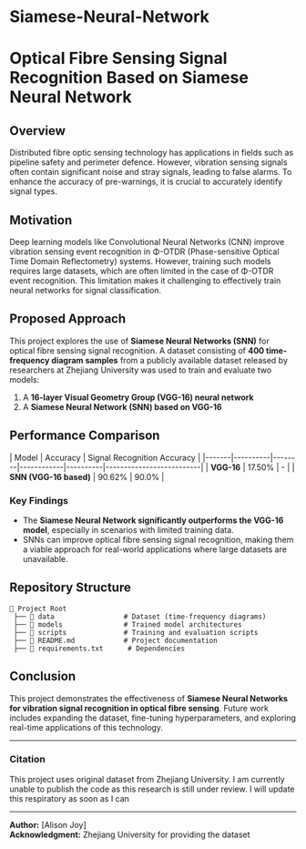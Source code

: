 # Siamese-Neural-Network
# Optical Fibre Sensing Signal Recognition Based on Siamese Neural Network

## Overview
Distributed fibre optic sensing technology has applications in fields such as pipeline safety and perimeter defence. However, vibration sensing signals often contain significant noise and stray signals, leading to false alarms. To enhance the accuracy of pre-warnings, it is crucial to accurately identify signal types.

## Motivation
Deep learning models like Convolutional Neural Networks (CNN) improve vibration sensing event recognition in Φ-OTDR (Phase-sensitive Optical Time Domain Reflectometry) systems. However, training such models requires large datasets, which are often limited in the case of Φ-OTDR event recognition. This limitation makes it challenging to effectively train neural networks for signal classification.

## Proposed Approach
This project explores the use of **Siamese Neural Networks (SNN)** for optical fibre sensing signal recognition. A dataset consisting of **400 time-frequency diagram samples** from a publicly available dataset released by researchers at Zhejiang University was used to train and evaluate two models:
1. A **16-layer Visual Geometry Group (VGG-16) neural network**
2. A **Siamese Neural Network (SNN) based on VGG-16**

## Performance Comparison
| Model | Accuracy | Signal Recognition Accuracy |
|-------|----------|--------|------------|----------|--------------------------|
| **VGG-16** | 17.50% | - |
| **SNN (VGG-16 based)** | 90.62% | 90.0% |

### Key Findings
- The **Siamese Neural Network significantly outperforms the VGG-16 model**, especially in scenarios with limited training data.
- SNNs can improve optical fibre sensing signal recognition, making them a viable approach for real-world applications where large datasets are unavailable.

## Repository Structure
```
📂 Project Root
 ├── 📁 data                 # Dataset (time-frequency diagrams)
 ├── 📁 models               # Trained model architectures
 ├── 📁 scripts              # Training and evaluation scripts
 ├── 📄 README.md            # Project documentation
 ├── 📄 requirements.txt      # Dependencies
```



## Conclusion
This project demonstrates the effectiveness of **Siamese Neural Networks for vibration signal recognition in optical fibre sensing**. Future work includes expanding the dataset, fine-tuning hyperparameters, and exploring real-time applications of this technology.

---
### Citation
This project uses original dataset from Zhejiang University. I am currently unable to publish the code as this research is still under review. I will update this respiratory as soon as I can

---
**Author:** [Alison Joy]  
**Acknowledgment:** Zhejiang University for providing the dataset
